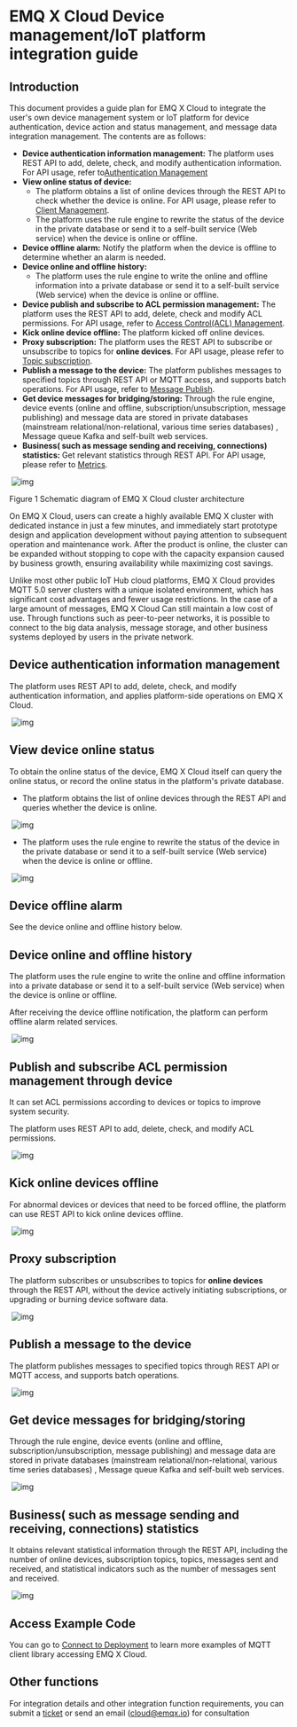 # EMQ X Cloud Device management/IoT platform integration guide

## Introduction

This document provides a guide plan for EMQ X Cloud to integrate the user's own device management system or IoT platform for device authentication, device action and status management, and message data integration management. The contents are as follows:

- **Device authentication information management:** The platform uses REST API to add, delete, check, and modify authentication information. For API usage, refer to[Authentication Management](https://docs.emqx.io/en/cloud/latest/api/auth.html)
- **View online status of device:**
  - The platform obtains a list of online devices through the REST API to check whether the device is online. For API usage, please refer to [Client Management](https://docs.emqx.io/en/cloud/latest/api/client.html).
  - The platform uses the rule engine to rewrite the status of the device in the private database or send it to a self-built service (Web service) when the device is online or offline.
- **Device offline alarm:** Notify the platform when the device is offline to determine whether an alarm is needed.
- **Device online and offline history:**
  - The platform uses the rule engine to write the online and offline information into a private database or send it to a self-built service (Web service) when the device is online or offline.
- **Device publish and subscribe to ACL permission management:** The platform uses the REST API to add, delete, check and modify ACL permissions. For API usage, refer to [Access Control(ACL) Management](https://docs.emqx.io/en/cloud/latest/api/acl.html).
- **Kick online device offline:** The platform kicked off online devices.
- **Proxy subscription:** The platform uses the REST API to subscribe or unsubscribe to topics for **online devices**. For API usage, please refer to [Topic subscription](https://docs.emqx.io/en/cloud/latest/api/topic.html).
- **Publish a message to the device:** The platform publishes messages to specified topics through REST API or MQTT access, and supports batch operations. For API usage, refer to [Message Publish](https://docs.emqx.io/en/cloud/latest/api/pub.html).
- **Get device messages for bridging/storing:** Through the rule engine, device events (online and offline, subscription/unsubscription, message publishing) and message data are stored in private databases (mainstream relational/non-relational, various time series databases) , Message queue Kafka and self-built web services.
- **Business( such as message sending and receiving, connections) statistics:** Get relevant statistics through REST API. For API usage, please refer to [Metrics](https://docs.emqx.io/en/cloud/latest/api/metrics.html).

​            ![img](https://static.emqx.net/images/a912409d8db446e61567c4749946023c.png)            

Figure 1 Schematic diagram of EMQ X Cloud cluster architecture

On EMQ X Cloud, users can create a highly available EMQ X cluster with dedicated instance in just a few minutes, and immediately start prototype design and application development without paying attention to subsequent operation and maintenance work. After the product is online, the cluster can be expanded without stopping to cope with the capacity expansion caused by business growth, ensuring availability while maximizing cost savings.

Unlike most other public IoT Hub cloud platforms, EMQ X Cloud provides MQTT 5.0 server clusters with a unique isolated environment, which has significant cost advantages and fewer usage restrictions. In the case of a large amount of messages, EMQ X Cloud Can still maintain a low cost of use. Through functions such as peer-to-peer networks, it is possible to connect to the big data analysis, message storage, and other business systems deployed by users in the private network.



## Device authentication information management

The platform uses REST API to add, delete, check, and modify authentication information, and applies platform-side operations on EMQ X Cloud.

​            ![img](./_assets/http_rest_api.png)            



## View device online status

To obtain the online status of the device, EMQ X Cloud itself can query the online status, or record the online status in the platform's private database.

- The platform obtains the list of online devices through the REST API and queries whether the device is online.

​            ![img](./_assets/http_rest_api.png)            

- The platform uses the rule engine to rewrite the status of the device in the private database or send it to a self-built service (Web service) when the device is online or offline.

​            ![img](./_assets/http_rest_api_rule_engine.png)            

## Device offline alarm

See the device online and offline history below.



## Device online and offline history

The platform uses the rule engine to write the online and offline information into a private database or send it to a self-built service (Web service) when the device is online or offline.

After receiving the device offline notification, the platform can perform offline alarm related services.

​            ![img](./_assets/http_rest_api_rule_engine.png)            



## Publish and subscribe ACL permission management through device

It can set ACL permissions according to devices or topics to improve system security.

The platform uses REST API to add, delete, check, and modify ACL permissions.

​            ![img](./_assets/http_rest_api.png)            



## Kick online devices offline

For abnormal devices or devices that need to be forced offline, the platform can use REST API to kick online devices offline.

​            ![img](./_assets/http_rest_api.png)            



## Proxy subscription

The platform subscribes or unsubscribes to topics for **online devices** through the REST API, without the device actively initiating subscriptions, or upgrading or burning device software data.

​            ![img](./_assets/http_rest_api.png)            



## Publish a message to the device

The platform publishes messages to specified topics through REST API or MQTT access, and supports batch operations.

​            ![img](./_assets/http_rest_api_mqtt_client.png)            



## Get device messages for bridging/storing

Through the rule engine, device events (online and offline, subscription/unsubscription, message publishing) and message data are stored in private databases (mainstream relational/non-relational, various time series databases) , Message queue Kafka and self-built web services.



​            ![img](./_assets/http_rest_api_rule_engine.png)            



## Business( such as message sending and receiving, connections) statistics

It obtains relevant statistical information through the REST API, including the number of online devices, subscription topics, topics, messages sent and received, and statistical indicators such as the number of messages sent and received.

​            ![img](./_assets/http_rest_api.png)            



## Access Example Code

You can go to [Connect to Deployment](./connect_to_deployments/overview.md) to learn more examples of MQTT client library accessing EMQ X Cloud.



## Other functions

For integration details and other integration function requirements, you can submit a [ticket](./feature/tickets.md) or send an email (cloud@emqx.io) for consultation

